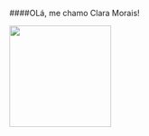 ####OLá, me chamo Clara Morais!

<div align="left">
  <a href="https://github.com/cl4r4mor4is">
  <img height="180em" src="https://github-readme-stats.vercel.app/api?username=cl4r4mor4is&show_icons=true&theme=gruvbox&include_all_commits=true&count_private=true"/>
</div>
